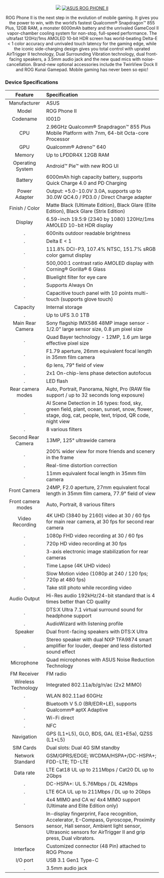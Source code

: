 <div align="center">

  [![](https://dlcdnimgs.asus.com/websites/global/products/yxnnaa6rkdb25veg/v6/features/images/large/1x/animation/s1/phone_right_theme.png)](#)
  [![ASUS ROG PHONE II](https://dlcdnimgs.asus.com/websites/global/products/yxnnaa6rkdb25veg/v6/features/images/large/1x/icon/s1/kv_logo.png)](#)

  <p align="center">
    ROG Phone II is the next step in the evolution of mobile gaming. It gives you the power to win, with the world’s fastest Qualcomm® Snapdragon™ 855 Plus, 12GB RAM, a monster 6000mAh battery and the unrivaled GameCool II vapor-chamber cooling system for non-stop, full-speed performance. The ultrafast 120Hz/1ms AMOLED 10-bit HDR screen has world-beating Delta-E &lt; 1 color accuracy and unrivaled touch latency for the gaming edge, while the iconic side-charging design gives you total control with uprated AirTrigger II technology, Dual Surrounding Vibration technology, dual front-facing speakers, a 3.5mm audio jack and the new quad mics with noise-cancellation. Brand-new optional accessories include the TwinView Dock II and ROG Kunai Gamepad. Mobile gaming has never been so epic!
  </p>

</div>

### Device Specifications

Feature     	      | Specification
:------------------:|:-------------------------
Manufacturer        | ASUS
Model               | ROG Phone II
Codename            | I001D
CPU                 | 2.96GHz Qualcomm® Snapdragon™ 855 Plus Mobile Platform with 7nm, 64-bit Octa-core Processor
GPU                 | Qualcomm® Adreno™ 640
Memory              | Up to LPDDR4X 12GB RAM
Operating System    | Android™ Pie™ with new ROG UI
Battery             | 6000mAh high capacity battery, supports Quick Charge 4.0 and PD Charging
Power Adapter       | Output: +5.0-10.0V 3.0A, supports up to 30.0W QC4.0 / PD3.0 / Direct Charge adapter
Finish / Color      | Matte Black (Ultimate Edition), Black Glare (Elite Edition), Black Glare (Strix Edition)
Display             | 6.59-inch 19.5:9 (2340 by 1080) 120Hz/1ms AMOLED 10-bit HDR display
.                   | 600nits outdoor readable brightness
.                   | Delta E < 1
.                   | 111.8% DCI-P3, 107.4% NTSC, 151.7% sRGB color gamut display
.                   | 500,000:1 contrast ratio AMOLED display with Corning® Gorilla® 6 Glass
.                   | Bluelight filter for eye care
.                   | Supports Always On
.                   | Capacitive touch panel with 10 points multi-touch (supports glove touch)
Capacity            | Internal storage
.                   | Up to UFS 3.0 1TB
Main Rear Camera    | Sony flagship IMX586 48MP image sensor - 1/2.0” large sensor size, 0.8 µm pixel size
.                   | Quad Bayer technology - 12MP, 1.6 µm large effective pixel size
.                   | F1.79 aperture, 26mm equivalent focal length in 35mm film camera
.                   | 6p lens, 79° field of view
.                   | 2x1 On-chip-lens phase detection autofocus
.                   | LED flash
Rear camera modes   | Auto, Portrait, Panorama, Night, Pro (RAW file support / up to 32 seconds long exposure)
.                   | AI Scene Detection in 16 types: food, sky, green field, plant, ocean, sunset, snow, flower, stage, dog, cat, people, text, tripod, QR code, night view
.                   | 8 various filters
Second Rear Camera  | 13MP, 125° ultrawide camera
.                   | 200% wider view for more friends and scenery in the frame
.                   | Real-time distortion correction
.                   | 11mm equivalent focal length in 35mm film camera
Front Camera        | 24MP, F2.0 aperture, 27mm equivalent focal length in 35mm film camera, 77.9° field of view
Front camera modes  | Auto, Portrait, 8 various filters
Video Recording     | 4K UHD (3840 by 2160) video at 30 / 60 fps for main rear camera, at 30 fps for second rear camera
.                   | 1080p FHD video recording at 30 / 60 fps
.                   | 720p HD video recording at 30 fps
.                   | 3-axis electronic image stabilization for rear cameras
.                   | Time Lapse (4K UHD video)
.                   | Slow Motion video (1080p at 240 / 120 fps; 720p at 480 fps)
.                   | Take still photo while recording video
Audio Output        | Hi-Res audio 192kHz/24-bit standard that is 4 times better than CD quality
.                   | DTS:X Ultra 7.1 virtual surround sound for headphone support
.                   | AudioWizard with listening profile
Speaker             | Dual front-facing speakers with DTS:X Ultra
.                   | Stereo speaker with dual NXP TFA9874 smart amplifier for louder, deeper and less distorted sound effect
Microphone          | Quad microphones with ASUS Noise Reduction Technology
FM Receiver         | FM radio
Wireless Technology | Integrated 802.11a/b/g/n/ac (2x2 MIMO)
.                   | WLAN 802.11ad 60GHz
.                   | Bluetooth V 5.0 (BR/EDR+LE), supports Qualcomm® aptX Adaptive
.                   | Wi-Fi direct
.                   | NFC
Navigation          | GPS (L1+L5), GLO, BDS, GAL (E1+E5a), QZSS (L1+L5)
SIM Cards           | Dual slots: Dual 4G SIM standby
Network Standard    | GSM/GPRS/EDGE; WCDMA/HSPA+/DC-HSPA+; FDD-LTE; TD-LTE
Data rate           | LTE Cat18 UL up to 211Mbps / Cat20 DL up to 2Gbps
.                   | DC-HSPA+: UL 5.76Mbps / DL 42Mbps
.                   | LTE 6CA UL up to 211Mbps / DL up to 2Gbps
.                   | 4x4 MIMO and CA w/ 4x4 MIMO support (Ultimate and Elite Edition only)
Sensors             | In-display fingerprint, Face recognition, Accelerator, E-Compass, Gyroscope, Proximity sensor, Hall sensor, Ambient light sensor, Ultrasonic sensors for AirTrigger II and grip press, Dual vibrators.
Interface           | Customized connector (48 Pin) attached to ROG Phone
I/O port            | USB 3.1 Gen1 Type-C
.                   | 3.5mm audio jack